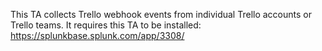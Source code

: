 This TA collects Trello webhook events from individual Trello accounts or Trello teams. It requires this TA to be installed: https://splunkbase.splunk.com/app/3308/

